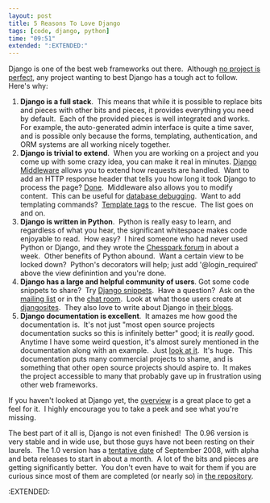 ```yaml
---
layout: post
title: 5 Reasons To Love Django
tags: [code, django, python]
time: "09:51"
extended: ":EXTENDED:"
---
```


Django is one of the best web frameworks out there.  Although <a href="https://metajack.im/2008/06/11/the-problem-with-django/">no project is perfect</a>, any project wanting to best Django has a tough act to follow.  Here's why:
<ol>
	<li><strong>Django is a full stack</strong>.  This means that while it is possible to replace bits and pieces with other bits and pieces, it provides everything you need by default.  Each of the provided pieces is well integrated and works.  For example, the auto-generated admin interface is quite a time saver, and is possible only because the forms, templating, authentication, and ORM systems are all working nicely together.</li>
	<li><strong>Django is trivial to extend</strong>.  When you are working on a project and you come up with some crazy idea, you can make it real in minutes. <a href="http://www.djangoproject.com/documentation/middleware/">Django Middleware</a> allows you to extend how requests are handled.  Want to add an HTTP response header that tells you how long it took Django to process the page? <a href="http://www.djangosnippets.org/snippets/797/">Done</a>.  Middleware also allows you to modify content.  This can be useful for <a href="http://www.djangosnippets.org/snippets/161/">database debugging</a>.  Want to add templating commands?  <a href="http://www.djangoproject.com/documentation/templates_python/#writing-custom-template-tags">Template tags</a> to the rescue.  The list goes on and on.</li>
	<li><strong>Django is written in Python</strong>.  Python is really easy to learn, and regardless of what you hear, the significant whitespace makes code enjoyable to read.  How easy?  I hired someone who had never used Python or Django, and they wrote the <a href="http://www.chesspark.com/forum/">Chesspark forum</a> in about a week.  Other benefits of Python abound.  Want a certain view to be locked down?  Python's decorators will help; just add '@login_required' above the view definintion and you're done.</li>
	<li><strong>Django has a large and helpful community of users</strong>. Got some code snippets to share?  Try <a href="http://www.djangosnippets.org/">Django snippets</a>.  Have a question?  Ask on the <a href="http://groups-beta.google.com/group/django-users">mailing list</a> or in the <a href="irc://irc.freenode.net/django">chat room</a>.  Look at what those users create at <a href="http://www.djangosites.org/">djangosites</a>.  They also love to write about Django in <a href="http://www.djangoproject.com/community/">their blogs</a>.</li>
	<li><strong>Django documentation is excellent</strong>.  It amazes me how good the documentation is.  It's not just "most open source projects documentation sucks so this is infinitely better" good; it is <em>really</em> good.  Anytime I have some weird question, it's almost surely mentioned in the documentation along with an example.  Just <a href="http://www.djangoproject.com/documentation/">look at it</a>.  It's huge.  This documentation puts many commercial projects to shame, and is something that other open source projects should aspire to.  It makes the project accessible to many that probably gave up in frustration using other web frameworks.</li>
</ol>
If you haven't looked at Django yet, the <a href="http://www.djangoproject.com/documentation/overview/">overview</a> is a great place to get a feel for it.  I highly encourage you to take a peek and see what you're missing.

The best part of it all is, Django is not even finished!  The 0.96 version is very stable and in wide use, but those guys have not been resting on their laurels.  The 1.0 version has a <a href="http://groups.google.com/group/django-developers/browse_thread/thread/5ce124e7526dad">tentative date</a> of September 2008, with alpha and beta releases to start in about a month.  A lot of the bits and pieces are getting significantly better.  You don't even have to wait for them if you are curious since most of them are completed (or nearly so) in <a href="http://code.djangoproject.com/">the repository</a>.

:EXTENDED:


